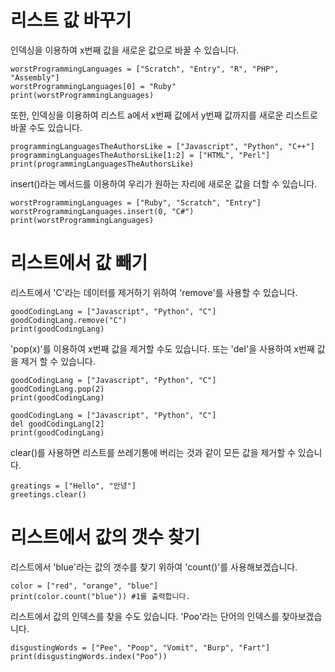 # 리스트 값 바꾸기
인덱싱을 이용하여 x번째 값을 새로운 값으로 바꿀 수 있습니다.

```
worstProgrammingLanguages = ["Scratch", "Entry", "R", "PHP", "Assembly"]
worstProgrammingLanguages[0] = "Ruby"
print(worstProgrammingLanguages)
```

또한, 인덱싱을 이용하여 리스트 a에서 x번째 값에서 y번째 값까지를 새로운 리스트로 바꿀 수도 있습니다.

```
programmingLanguagesTheAuthorsLike = ["Javascript", "Python", "C++"]
programmingLanguagesTheAuthorsLike[1:2] = ["HTML", "Perl"]
print(programmingLanguagesTheAuthorsLike)
```

insert()라는 메서드를 이용하여 우리가 원하는 자리에 새로운 값을 더할 수 있습니다.

```
worstProgrammingLanguages = ["Ruby", "Scratch", "Entry"]
worstProgrammingLanguages.insert(0, "C#")
print(worstProgrammingLanguages)
```

# 리스트에서 값 빼기
리스트에서 'C'라는 데이터를 제거하기 위하여 'remove'를 사용할 수 있습니다.

```
goodCodingLang = ["Javascript", "Python", "C"]
goodCodingLang.remove("C")
print(goodCodingLang)
```

'pop(x)'를 이용하여 x번째 값을 제거할 수도 있습니다. 또는 'del'을 사용하여 x번째 값을 제거 할 수 있습니다.

```
goodCodingLang = ["Javascript", "Python", "C"]
goodCodingLang.pop(2)
print(goodCodingLang)
```

```
goodCodingLang = ["Javascript", "Python", "C"]
del goodCodingLang[2]
print(goodCodingLang)
```

clear()를 사용하면 리스트를 쓰레기통에 버리는 것과 같이 모든 값을 제거할 수 있습니다.

```
greatings = ["Hello", "안녕"]
greetings.clear()
```

# 리스트에서 값의 갯수 찾기
리스트에서 'blue'라는 값의 갯수를 찾기 위하여 'count()'를 사용해보겠습니다.

```
color = ["red", "orange", "blue"]
print(color.count("blue")) #1를 출력합니다.
```

리스트에서 값의 인덱스를 찾을 수도 있습니다. 'Poo'라는 단어의 인덱스를 찾아보겠습니다.

```
disgustingWords = ["Pee", "Poop", "Vomit", "Burp", "Fart"]
print(disgustingWords.index("Poo"))
```
